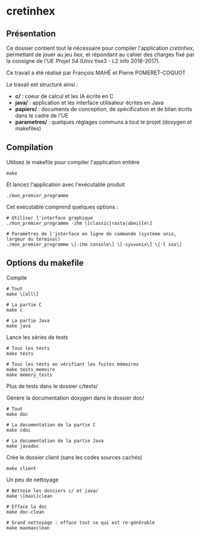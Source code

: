 cretinhex
=========



Présentation
------------

Ce dossier contient tout le nécessaire pour compiler l'application *cretinhex*, permettant de jouer au jeu *hex*, 
et répondant au cahier des charges fixé par la consigne de l'UE *Projet S4* (Univ tlse3 - L2 info 2016-2017).

Ce travail a été réalisé par François MAHÉ et Pierre POMERET-COQUOT

Le travail est structuré ainsi :

  - **c/** : coeur de calcul et les IA écrite en C
  - **java/** : application et les interface utilisateur écrites en Java
  - **papiers/** : documents de conception, de spécification et de bilan écrits dans le cadre de l'UE
  - **parametres/** : quelques réglages communs à tout le projet (doxygen et makefiles)


Compilation
-----------

Utilisez le makefile pour compiler l'application entière

	make

Et lancez l'application avec l'exécutable produit

	./mon_premier_programme

Cet exécutable comprend quelques options :

	# Utiliser l'interface graphique
	./mon_premier_programme -ihm \[classic|rasta|abeille\]
	
	# Paramètres de l'interface en ligne de commande (système unix, largeur du terminal)
	./mon_premier_programme \[-ihm console\] \[-sys=unix\] \[-l xxx\]


Options du makefile
-------------------

Compile

	# Tout
	make \[all\]
	
	# La partie C
	make c
	
	# La partie Java
	make java

Lance les séries de tests

	# Tous les tests
	make tests
	
	# Tous les tests en vérifiant les fuites mémoires
	make tests_memoire
	make memory_tests
Plus de tests dans le dossier c/tests/

Génère la documentation doxygen dans le dossier doc/

	# Tout
	make doc
	
	# La documentation de la partie C
	make cdoc
	
	# La documentation de la partie Java
	make javadoc

Crée le dossier client (sans les codes sources cachés)

	make client

Un peu de nettoyage

	# Nettoie les dossiers c/ et java/
	make \[max\]clean
	
	# Efface la doc
	make doc-clean
	
	# Grand nettoyage : efface tout ce qui est re-générable
	make maxmaxclean


